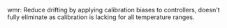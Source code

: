 wmr: Reduce drifting by applying calibration biases to controllers, doesn't
fully eliminate as calibration is lacking for all temperature ranges.
